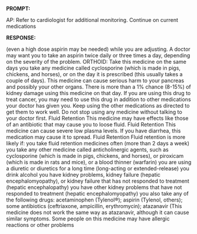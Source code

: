 **PROMPT:**

AP:  Refer to cardiologist for additional monitoring. Continue on current medications

**RESPONSE:**

  (even a high dose aspirin may be needed) while you are adjusting. A doctor may want you to take an aspirin twice daily or three times a day, depending on the severity of the problem.  ORTHOID:  Take this medicine on the same days you take any medicine called cyclosporine (which is made in pigs, chickens, and horses), or on the day it is prescribed (this usually takes a couple of days). This medicine can cause serious harm to your pancreas and possibly your other organs. There is more than a 1% chance (8-15%) of kidney damage using this medicine on that day. If you are using this drug to treat cancer, you may need to use this drug in addition to other medications your doctor has given you. Keep using the other medications as directed to get them to work well. Do not stop using any medicine without talking to your doctor first.  Fluid Retention  This medicine may have effects like those of an antibiotic that may cause you to loose fluid.  Fluid Retention  This medicine can cause severe low plasma levels. If you have diarrhea, this medication may cause it to spread.  Fluid Retention  Fluid retention is more likely if:  you take fluid retention medicines often (more than 2 days a week)  you take any other medicine called anticholinergic agents, such as cyclosporine (which is made in pigs, chickens, and horses), or piroxicam (which is made in rats and mice), or a blood thinner (warfarin)  you are using a diuretic or diuretics for a long time (long-acting or extended-release)  you drink alcohol  you have kidney problems, kidney failure (hepatic encephalomyopathy), or kidney failure that has not responded to treatment (hepatic encephalopathy)  you have other kidney problems that have not responded to treatment (hepatic encephalomyopathy)  you also take any of the following drugs: acetaminophen (Tylenol®); aspirin (Tylenol, others); some antibiotics (ceftriaxone, ampicillin, erythromycin); atazanavir (This medicine does not work the same way as atazanavir, although it can cause similar symptoms. Some people on this medicine may have allergic reactions or other problems
